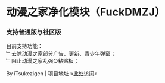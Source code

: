 # 动漫之家净化模块（FuckDMZJ）
### 支持普通版与社区版

目前支持功能：<br>
﹂去除动漫之家部分广告、更新、青少年弹窗；<br>
﹂阻止动漫之家乱强○粘贴板；

By iTsukezigen | 
项目地址 »[此处访问](https://github.com/cokkeijigen/FuckDMZJ)«
